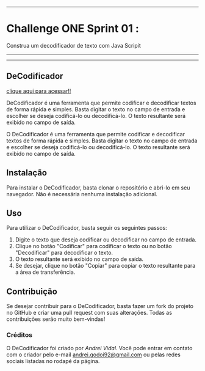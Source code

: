 
-------------------
# Challenge ONE Sprint 01 :

Construa um decodificador de texto com Java Scripit

------------------
----------------
## DeCodificador

[clique aqui para acessar!!](https://andreividal.github.io/Alura_Challenge/)

DeCodificador é uma ferramenta que permite codificar e decodificar textos de forma rápida e simples. Basta digitar o texto no campo de entrada e escolher se deseja codificá-lo ou decodificá-lo. O texto resultante será exibido no campo de saída.


O DeCodificador é uma ferramenta que permite codificar e decodificar textos de forma rápida e simples. Basta digitar o texto no campo de entrada e escolher se deseja codificá-lo ou decodificá-lo. O texto resultante será exibido no campo de saída.

## Instalação
Para instalar o DeCodificador, basta clonar o repositório e abri-lo em seu navegador. Não é necessária nenhuma instalação adicional.

## Uso
Para utilizar o DeCodificador, basta seguir os seguintes passos:

1. Digite o texto que deseja codificar ou decodificar no campo de entrada.
2. Clique no botão "Codificar" para codificar o texto ou no botão "Decodificar" para decodificar o texto.
3. O texto resultante será exibido no campo de saída.
4. Se desejar, clique no botão "Copiar" para copiar o texto resultante para a área de transferência.

## Contribuição
Se desejar contribuir para o DeCodificador, basta fazer um fork do projeto no GitHub e criar uma pull request com suas alterações. Todas as contribuições serão muito bem-vindas!

### Créditos
O DeCodificador foi criado por *Andrei Vidal*. Você pode entrar em contato com o criador pelo e-mail andrei.godoi92@gmail.com ou pelas redes sociais listadas no rodapé da página.
